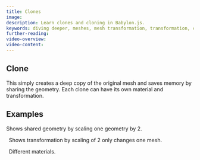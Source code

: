 ```yaml
---
title: Clones
image: 
description: Learn clones and cloning in Babylon.js.
keywords: diving deeper, meshes, mesh transformation, transformation, clones
further-reading:
video-overview:
video-content:
---
```


## Clone
This simply creates a deep copy of the original mesh and saves memory by sharing the geometry. Each clone can have its own material and transformation.

## Examples
<Playground id="#QMFPPE" title="Cloning Example 1" description="Simple example showing shared geometry by scaling one geometry by 2." isMain={true} category="Mesh"/> Shows shared geometry by scaling one geometry by 2.  

``` ```
<Playground id="#QMFPPE#1" title="Cloning Example 2" description="Simple example showing transformation by scaling of 2 only changes one mesh."/> Shows transformation by scaling of 2 only changes one mesh.  

``` ```
<Playground id="#QMFPPE#2" title="Cloning Example 3" description="Simple example of clones with different materials."/> Different materials.  